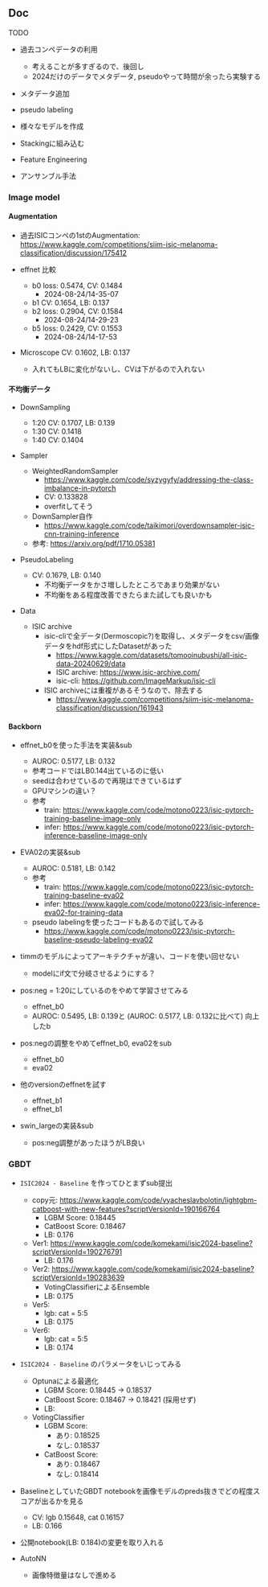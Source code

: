 ## Doc

TODO
- 過去コンペデータの利用
  - 考えることが多すぎるので、後回し
  - 2024だけのデータでメタデータ, pseudoやって時間が余ったら実験する
- メタデータ追加
- pseudo labeling

- 様々なモデルを作成
- Stackingに組み込む
- Feature Engineering
- アンサンブル手法

### Image model

#### Augmentation

- 過去ISICコンペの1stのAugmentation: https://www.kaggle.com/competitions/siim-isic-melanoma-classification/discussion/175412
- effnet 比較
  - b0 loss: 0.5474, CV: 0.1484
    - 2024-08-24/14-35-07
  - b1 CV: 0.1654, LB: 0.137
  - b2 loss: 0.2904, CV: 0.1584
    - 2024-08-24/14-29-23
  - b5 loss: 0.2429, CV: 0.1553
    - 2024-08-24/14-17-53

- Microscope CV: 0.1602, LB: 0.137
  - 入れてもLBに変化がないし、CVは下がるので入れない

#### 不均衡データ

- DownSampling
  - 1:20 CV: 0.1707, LB: 0.139
  - 1:30 CV: 0.1418
  - 1:40 CV: 0.1404

- Sampler
  - WeightedRandomSampler
    - https://www.kaggle.com/code/syzygyfy/addressing-the-class-imbalance-in-pytorch
    - CV: 0.133828
    - overfitしてそう
  - DownSampler自作
    - https://www.kaggle.com/code/taikimori/overdownsampler-isic-cnn-training-inference
  - 参考: https://arxiv.org/pdf/1710.05381

- PseudoLabeling
  - CV: 0.1679, LB: 0.140
    - 不均衡データをかさ増ししたところであまり効果がない
    - 不均衡をある程度改善できたらまた試しても良いかも

- Data
  - ISIC archive
    - isic-cliで全データ(Dermoscopic?)を取得し、メタデータをcsv/画像データをhdf形式にしたDatasetがあった
      - https://www.kaggle.com/datasets/tomooinubushi/all-isic-data-20240629/data
      - ISIC archive: https://www.isic-archive.com/
      - isic-cli: https://github.com/ImageMarkup/isic-cli
    - ISIC archiveには重複があるそうなので、除去する
      - https://www.kaggle.com/competitions/siim-isic-melanoma-classification/discussion/161943

#### Backborn

- effnet_b0を使った手法を実装&sub
  - AUROC: 0.5177, LB: 0.132
  - 参考コードではLB0.144出ているのに低い
  - seedは合わせているので再現はできているはず
  - GPUマシンの違い？
  - 参考
    - train: https://www.kaggle.com/code/motono0223/isic-pytorch-training-baseline-image-only
    - infer: https://www.kaggle.com/code/motono0223/isic-pytorch-inference-baseline-image-only

- EVA02の実装&sub
  - AUROC: 0.5181, LB: 0.142
  - 参考
    - train: https://www.kaggle.com/code/motono0223/isic-pytorch-training-baseline-eva02
    - infer: https://www.kaggle.com/code/motono0223/isic-inference-eva02-for-training-data
  - pseudo labelingを使ったコードもあるので試してみる
    - https://www.kaggle.com/code/motono0223/isic-pytorch-baseline-pseudo-labeling-eva02

- timmのモデルによってアーキテクチャが違い、コードを使い回せない
  - modelにif文で分岐させるようにする？

- pos:neg = 1:20にしているのをやめて学習させてみる
  - effnet_b0
  - AUROC: 0.5495, LB: 0.139と (AUROC: 0.5177, LB: 0.132に比べて) 向上したb

- pos:negの調整をやめてeffnet_b0, eva02をsub
  - effnet_b0
  - eva02

- 他のversionのeffnetを試す
  - effnet_b1
  - effnet_b1

- swin_largeの実装&sub
  - pos:neg調整があったほうがLB良い

### GBDT

- `ISIC2024 - Baseline` を作ってひとまずsub提出
  - copy元: https://www.kaggle.com/code/vyacheslavbolotin/lightgbm-catboost-with-new-features?scriptVersionId=190166764
    - LGBM Score: 0.18445
    - CatBoost Score: 0.18467
    - LB: 0.176
  - Ver1: https://www.kaggle.com/code/komekami/isic2024-baseline?scriptVersionId=190276791
    - LB: 0.176
  - Ver2: https://www.kaggle.com/code/komekami/isic2024-baseline?scriptVersionId=190283639
    - VotingClassifierによるEnsemble
    - LB: 0.175
  - Ver5:
    - lgb: cat = 5:5
    - LB: 0.175
  - Ver6:
    - lgb: cat = 5:5
    - LB: 0.174

- `ISIC2024 - Baseline` のパラメータをいじってみる
  - Optunaによる最適化
    - LGBM Score: 0.18445 -> 0.18537
    - CatBoost Score: 0.18467 -> 0.18421 (採用せず)
    - LB:
  - VotingClassifier
    - LGBM Score:
      - あり: 0.18525
      - なし: 0.18537
    - CatBoost Score:
      - あり: 0.18467
      - なし: 0.18414

- BaselineとしていたGBDT notebookを画像モデルのpreds抜きでどの程度スコアが出るかを見る
  - CV: lgb 0.15648, cat 0.16157
  - LB: 0.166

- 公開notebook(LB: 0.184)の変更を取り入れる
- AutoNN
  - 画像特徴量はなしで進める

